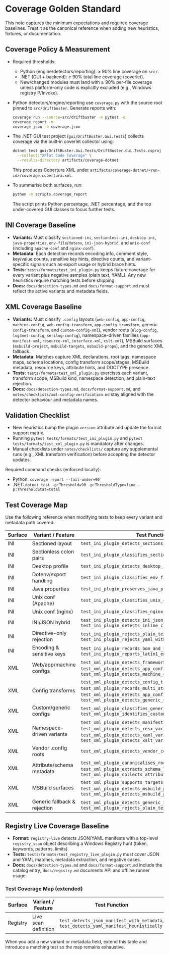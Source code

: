 # Coverage Golden Standard

This note captures the minimum expectations and required coverage baselines.
Treat it as the canonical reference when adding new heuristics, fixtures, or
documentation.

## Coverage Policy & Measurement

- Required thresholds:
  - Python (engine/detectors/reporting): ≥ 90% line coverage on `src/`.
  - .NET (GUI + backend): ≥ 90% total line coverage (coverlet). 
  - New/changed modules must land with ≥ 90% per-file coverage unless
    platform-only code is explicitly excluded (e.g., Windows registry P/Invoke).

- Python detectors/engine/reporting use `coverage.py` with the source root
  pinned to `src/driftbuster`. Generate reports with:

  ```sh
  coverage run --source=src/driftbuster -m pytest -q
  coverage report -m
  coverage json -o coverage.json
  ```

- The .NET GUI test project (`gui/DriftBuster.Gui.Tests`) collects coverage via
  the built‑in coverlet collector using:

  ```sh
  dotnet test gui/DriftBuster.Gui.Tests/DriftBuster.Gui.Tests.csproj \
    --collect:"XPlat Code Coverage" \
    --results-directory artifacts/coverage-dotnet
  ```

  This produces Cobertura XML under
  `artifacts/coverage-dotnet/<run-id>/coverage.cobertura.xml`.

- To summarise both surfaces, run:

  ```sh
  python -m scripts.coverage_report
  ```

  The script prints Python percentage, .NET percentage, and the top
  under‑covered GUI classes to focus further tests.

## INI Coverage Baseline
- **Variants:** Must classify `sectioned-ini`, `sectionless-ini`, `desktop-ini`,
  `java-properties`, `env-file`/`dotenv`, `ini-json-hybrid`, and
  `unix-conf` (including `apache-conf` and `nginx-conf`).
- **Metadata:** Each detection records encoding info, comment style, key/value
  counts, sensitive key hints, directive counts, and variant-specific signals
  such as export usage or hybrid brace hints.
- **Tests:** `tests/formats/test_ini_plugin.py` keeps fixture coverage for every
  variant plus negative samples (plain text, YAML). Any new heuristics require
  matching tests before shipping.
- **Docs:** `docs/detection-types.md` and `docs/format-support.md` must reflect
  the active variants and metadata fields.

## XML Coverage Baseline
- **Variants:** Must classify `.config` layouts (`web-config`, `app-config`,
  `machine-config`, `web-config-transform`, `app-config-transform`, generic
  `config-transform`, and `custom-config-xml`), vendor roots (`nlog-config`,
  `log4net-config`, `serilog-config`), namespace-driven families
  (`app-manifest-xml`, `resource-xml`, `interface-xml`, `xslt-xml`), MSBuild
  surfaces (`msbuild-project`, `msbuild-targets`, `msbuild-props`), and the
  generic XML fallback.
- **Metadata:** Matches capture XML declarations, root tags, namespace maps,
  schema locations, config transform scope/stages, MSBuild metadata, resource
  keys, attribute hints, and DOCTYPE presence.
- **Tests:** `tests/formats/test_xml_plugin.py` exercises each variant,
  transform scope, MSBuild kind, namespace detection, and plain-text rejection.
- **Docs:** `docs/detection-types.md`, `docs/format-support.md`, and
  `notes/checklists/xml-config-verification.md` stay aligned with the detector
  behaviour and metadata names.

## Validation Checklist
- New heuristics bump the plugin `version` attribute and update the format
  support matrix.
- Running `pytest tests/formats/test_ini_plugin.py` and
  `pytest tests/formats/test_xml_plugin.py` is mandatory after changes.
- Manual checklists under `notes/checklists/` capture any supplemental runs
  (e.g., XML transform verification) before accepting the detector updates.

Required command checks (enforced locally):

- Python: `coverage report --fail-under=90`
- .NET: `dotnet test -p:Threshold=90 -p:ThresholdType=line -p:ThresholdStat=total`

## Test Coverage Map

Use the following reference when modifying tests to keep every variant and
metadata path covered:

| Surface | Variant / Feature | Test Function |
|---------|-------------------|---------------|
| INI | Sectioned layout | `test_ini_plugin_detects_sections_and_keys` |
| INI | Sectionless colon pairs | `test_ini_plugin_classifies_sectionless_ini_variant` |
| INI | Desktop profile | `test_ini_plugin_detects_desktop_ini_variant` |
| INI | Dotenv/export handling | `test_ini_plugin_classifies_env_files` |
| INI | Java properties | `test_ini_plugin_preserves_java_properties_classification` |
| INI | Unix conf (Apache) | `test_ini_plugin_classifies_unix_conf_variants` |
| INI | Unix conf (nginx) | `test_ini_plugin_classifies_nginx_conf_variant` |
| INI | INI/JSON hybrid | `test_ini_plugin_detects_ini_json_hybrids` / `test_ini_plugin_detects_inline_closing_json_hybrid` |
| INI | Directive-only rejection | `test_ini_plugin_rejects_plain_text` / `test_ini_plugin_rejects_yaml_with_colons` |
| INI | Encoding & sensitive keys | `test_ini_plugin_records_bom_and_sensitive_hints` / `test_ini_plugin_reports_latin1_encoding` |
| XML | Web/app/machine configs | `test_xml_plugin_detects_framework_config`, `test_xml_plugin_detects_app_config_variant`, `test_xml_plugin_detects_machine_config_variant` |
| XML | Config transforms | `test_xml_plugin_detects_config_transform_scope`, `test_xml_plugin_records_multi_stage_transform_metadata`, `test_xml_plugin_detects_app_config_transform_variant`, `test_xml_plugin_detects_generic_config_transform_variant` |
| XML | Custom/generic configs | `test_xml_plugin_classifies_generic_web_or_app_config`, `test_xml_plugin_identifies_custom_config_xml` |
| XML | Namespace-driven variants | `test_xml_plugin_detects_manifest_variant`, `test_xml_plugin_detects_resx_variant_via_namespace`, `test_xml_plugin_detects_xaml_variant_via_namespace`, `test_xml_plugin_detects_xslt_variant` |
| XML | Vendor .config roots | `test_xml_plugin_detects_vendor_config_roots` |
| XML | Attribute/schema metadata | `test_xml_plugin_canonicalises_root_attributes`, `test_xml_plugin_extracts_schema_locations`, `test_xml_plugin_collects_attribute_hints` |
| XML | MSBuild surfaces | `test_xml_plugin_supports_targets_extension`, `test_xml_plugin_detects_msbuild_props_variant`, `test_xml_plugin_detects_msbuild_project_metadata` |
| XML | Generic fallback & rejection | `test_xml_plugin_detects_generic_xml_variant`, `test_xml_plugin_rejects_plain_text` |

## Registry Live Coverage Baseline
- **Format:** `registry-live` detects JSON/YAML manifests with a top-level
  `registry_scan` object describing a Windows Registry hunt (token, keywords,
  patterns, limits).
- **Tests:** `tests/formats/test_registry_live_plugin.py` must cover JSON and
  YAML matches, metadata extraction, and negative cases.
- **Docs:** `docs/detection-types.md` and `docs/format-support.md` include the
  catalog entry; `docs/registry.md` documents API and offline runner usage.

### Test Coverage Map (extended)
| Surface | Variant / Feature | Test Function |
|---------|-------------------|---------------|
| Registry | Live scan definition | `test_detects_json_manifest_with_metadata`, `test_detects_yaml_manifest_heuristically` |

When you add a new variant or metadata field, extend this table and introduce a
matching test so the map remains exhaustive.
